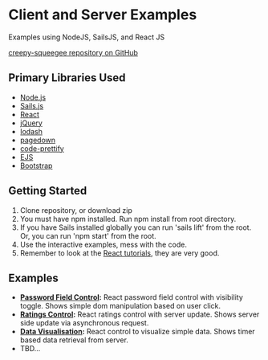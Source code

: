 # Client and Server Examples

Examples using NodeJS, SailsJS, and React JS

[creepy-squeegee repository on GitHub](http://github.com/dforth/creepy-squeegee)


## Primary Libraries Used

* [Node.js](https://nodejs.org/)
* [Sails.js](http://sailsjs.org/)
* [React](http://facebook.github.io/react/)
* [jQuery](https://jquery.com/)
* [lodash](https://lodash.com/)
* [pagedown](https://code.google.com/p/pagedown/)
* [code-prettify](https://github.com/google/code-prettify)
* [EJS](http://www.embeddedjs.com)
* [Bootstrap](http://getbootstrap.com/)

## Getting Started

1. Clone repository, or download zip
2. You must have npm installed. Run npm install from root directory.
3. If you have Sails installed globally you can run 'sails lift' from the root. Or, you can run 'npm start' from the root.
4. Use the interactive examples, mess with the code.
5. Remember to look at the [React tutorials](http://facebook.github.io/react/docs/tutorial.html), they are very good.


## Examples

* **[Password Field Control](/password):** React password field control with visibility toggle. Shows simple dom manipulation based on user click.
* **[Ratings Control](/ratings):** React ratings control with server update. Shows server side update via asynchronous request.
* **[Data Visualisation](/graph):** React control to visualize simple data. Shows timer based data retrieval from server.
* TBD...
